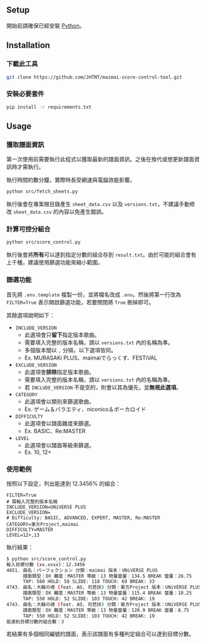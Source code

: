 ## Setup

開始前請確保已經安裝 [Python](https://www.python.org/)。

## Installation

### 下載此工具

```bash
git clone https://github.com/JHTNT/maimai-score-control-tool.git
```

### 安裝必要套件

```bash
pip install -r requirements.txt
```

## Usage

### 獲取譜面資訊

第一次使用前需要執行此程式以獲取最新的譜面資訊。之後在換代或想更新譜面資訊時才需執行。

執行時間約數分鐘，實際時長受網速與電腦效能影響。

```bash
python src/fetch_sheets.py
```

執行後會在專案根目錄產生 `sheet_data.csv` 以及 `versions.txt`，不建議手動修改 `sheet_data.csv` 的內容以免產生錯誤。

### 計算可控分組合

```bash
python src/score_control.py
```

執行後會將**所有**可以達到指定分數的組合存到 `result.txt`。由於可能的組合會有上千種，建議使用篩選功能來縮小範圍。

### 篩選功能

首先將 `.env.template` 複製一份，並將檔名改成 `.env`。然後將第一行改為 `FILTER=True` 表示開啟篩選功能，若要關閉將 `True` 刪掉即可。

其餘選項說明如下：

- `INCLUDE_VERSION`
  - 此選項會只**留下**指定版本歌曲。
  - 需要填入完整的版本名稱，請以 `versions.txt` 內的名稱為準。
  - 多個版本間以 `,` 分隔，以下選項皆同。
  - Ex. MURASAKi PLUS、maimaiでらっくす、FESTiVAL
- `EXCLUDE_VERSION`
  - 此選項會**排除**指定版本歌曲。
  - 需要填入完整的版本名稱，請以 `versions.txt` 內的名稱為準。
  - 若 `INCLUDE_VERSION` 不是空的，則會以其為優先，並**無視此選項**。
- `CATEGORY`
  - 此選項會以類別來篩選歌曲。
  - Ex. ゲーム＆バラエティ、niconico＆ボーカロイド
- `DIFFICULTY`
  - 此選項會以譜面難度來篩選。
  - Ex. BASIC、Re:MASTER
- `LEVEL`
  - 此選項會以譜面等級來篩選。
  - Ex. 10, 12+

### 使用範例

按照以下設定，列出能達到 12.3456% 的組合：

```
FILTER=True
# 需輸入完整的版本名稱
INCLUDE_VERSION=UNiVERSE PLUS
EXCLUDE_VERSION=
# Difficulty: BASIC, ADVANCED, EXPERT, MASTER, Re:MASTER
CATEGORY=東方Project,maimai
DIFFICULTY=MASTER
LEVEL=12+,13
```

執行結果：

```bash
$ python src/score_control.py 
輸入目標分數 (xx.xxxx)：12.3456
4651. 曲名：パーフェクション 分類：maimai 版本：UNiVERSE PLUS
      譜面類型：DX 難度：MASTER 等級：13 物量當量：134.5 BREAK 當量：26.75
      TAP: 560 HOLD: 58 SLIDE: 118 TOUCH: 69 BREAK: 33
4743. 曲名：大輪の魂 (feat. AO, 司芭扶) 分類：東方Project 版本：UNiVERSE PLUS
      譜面類型：DX 難度：MASTER 等級：13 物量當量：115.4 BREAK 當量：18.25
      TAP: 550 HOLD: 52 SLIDE: 103 TOUCH: 42 BREAK: 19
4743. 曲名：大輪の魂 (feat. AO, 司芭扶) 分類：東方Project 版本：UNiVERSE PLUS
      譜面類型：DX 難度：MASTER 等級：13 物量當量：120.9 BREAK 當量：8.75
      TAP: 550 HOLD: 52 SLIDE: 103 TOUCH: 42 BREAK: 19
能達到目標分數的組合數：3
```

若結果有多個相同編號的譜面，表示該譜面有多種判定組合可以達到目標分數。
